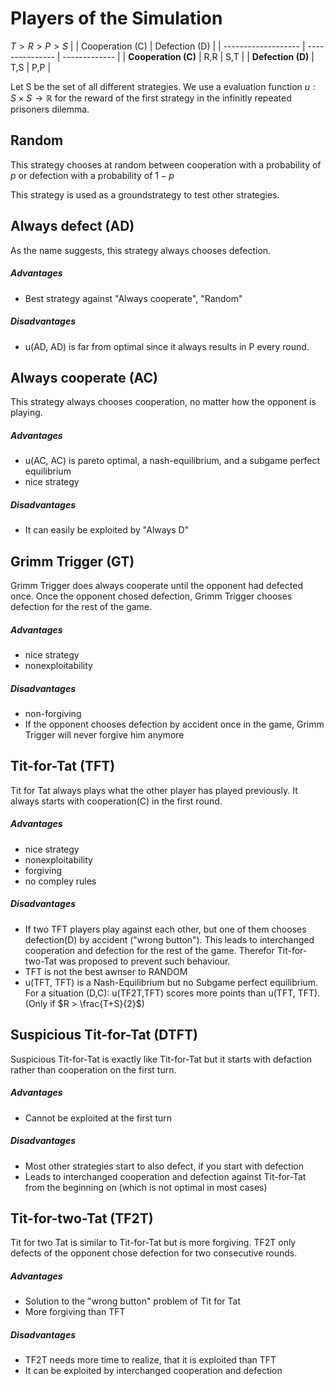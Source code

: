 # Players of the Simulation

$T > R > P > S$
| | Cooperation (C) | Defection (D) |
| ------------------- | --------------- | ------------- |
| **Cooperation (C)** | R,R | S,T |
| **Defection (D)** | T,S | P,P |

Let S be the set of all different strategies.
We use a evaluation function $u: S \times S \rightarrow \mathbb{R}$ for the reward of the first strategy in the infinitly repeated prisoners dilemma.

## Random

This strategy chooses at random between cooperation with a probability of $p$ or defection with a probability of $1-p$

This strategy is used as a groundstrategy to test other strategies.

## Always defect (AD)

As the name suggests, this strategy always chooses defection.

##### Advantages

- Best strategy against "Always cooperate", "Random"

##### Disadvantages

- u(AD, AD) is far from optimal since it always results in P every round.

## Always cooperate (AC)

This strategy always chooses cooperation, no matter how the opponent is playing.

##### Advantages

- u(AC, AC) is pareto optimal, a nash-equilibrium, and a subgame perfect equilibrium
- nice strategy

##### Disadvantages

- It can easily be exploited by "Always D"

## Grimm Trigger (GT)

Grimm Trigger does always cooperate until the opponent had defected once. Once the opponent chosed defection, Grimm Trigger chooses defection for the rest of the game.

##### Advantages

- nice strategy
- nonexploitability

##### Disadvantages

- non-forgiving
- If the opponent chooses defection by accident once in the game, Grimm Trigger will never forgive him anymore

## Tit-for-Tat (TFT)

Tit for Tat always plays what the other player has played previously. It always starts with cooperation(C) in the first round.

##### Advantages

- nice strategy
- nonexploitability
- forgiving
- no compley rules

##### Disadvantages

- If two TFT players play against each other, but one of them chooses defection(D) by accident ("wrong button"). This leads to interchanged cooperation and defection for the rest of the game. Therefor Tit-for-two-Tat was proposed to prevent such behaviour.
- TFT is not the best awnser to RANDOM
- u(TFT, TFT) is a Nash-Equilibrium but no Subgame perfect equilibrium. For a situation (D,C): u(TF2T,TFT) scores more points than u(TFT, TFT). (Only if $R > \frac{T+S}{2}$)

## Suspicious Tit-for-Tat (DTFT)

Suspicious Tit-for-Tat is exactly like Tit-for-Tat but it starts with defaction rather than cooperation on the first turn.

##### Advantages

- Cannot be exploited at the first turn

##### Disadvantages

- Most other strategies start to also defect, if you start with defection
- Leads to interchanged cooperation and defection against Tit-for-Tat from the beginning on (which is not optimal in most cases)

## Tit-for-two-Tat (TF2T)

Tit for two Tat is similar to Tit-for-Tat but is more forgiving. TF2T only defects of the opponent chose defection for two consecutive rounds.

##### Advantages

- Solution to the "wrong button" problem of Tit for Tat
- More forgiving than TFT

##### Disadvantages

- TF2T needs more time to realize, that it is exploited than TFT
- It can be exploited by interchanged cooperation and defection
